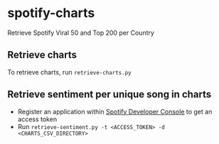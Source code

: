 # spotify-charts
Retrieve Spotify Viral 50 and Top 200 per Country

## Retrieve charts
To retrieve charts, run `retrieve-charts.py`

## Retrieve sentiment per unique song in charts
- Register an application within [Spotify Developer Console](https://developer.spotify.com/dashboard/) to get an access token
- Run `retrieve-sentiment.py -t <ACCESS_TOKEN> -d <CHARTS_CSV_DIRECTORY>`
